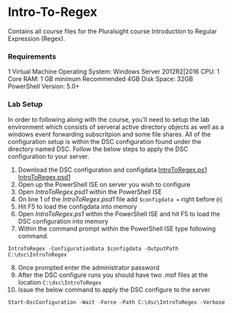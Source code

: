 # Intro-To-Regex

Contains all course files for the Pluralsight course Introduction to Regular Expression (Regex).


### Requirements


1 Virtual Machine
Operating System: Windows Server 2012R2|2016
CPU: 1 Core
RAM: 1 GB minimum Recommended 4GB
Disk Space: 32GB
PowerShell Version: 5.0+


### Lab Setup

In order to following along with the course, you'll need to setup the lab environment which consists of serveral active directory objects as well as
a windows event forwarding subscritpion and some file shares. All of the configuration setup is within the DSC configuration found under the directory
named DSC. Follow the below steps to apply the DSC configuration to your server.


1. Download the DSC configuration and configdata [IntroToRegex.ps1](https://github.com/Duffney/Intro-To-Regex/blob/master/DSC/IntroToRegex.ps1)  [IntroToRegex.psd1](https://github.com/Duffney/Intro-To-Regex/blob/master/DSC/IntroToRegex.psd1)
2. Open up the PowerShell ISE on server you wish to configure
3. Open _IntroToRegex.psd1_ within the PowerShell ISE
4. On line 1 of the _IntroToRegex.psd1_ file add `$configdata =` right before `@{`
5. Hit F5 to load the configdata into memory
6. Open _IntroToRegex.ps1_ within the PowerShell ISE and hit F5 to load the DSC configuration into memory
7. Within the command prompt within the PowerShell ISE type following command. 

`IntroToRegex -ConfigurationData $configdata -OutputPath C:\dsc\IntroToRegex`

8. Once prompted enter the administrator password
9. After the DSC configure runs you should have two .mof files at the location `C:\dsc\IntroToRegex`
10. Issue the below command to apply the DSC configure to the server 

`Start-DscConfiguration -Wait -Force -Path C:\dsc\IntroToRegex -Verbose`
